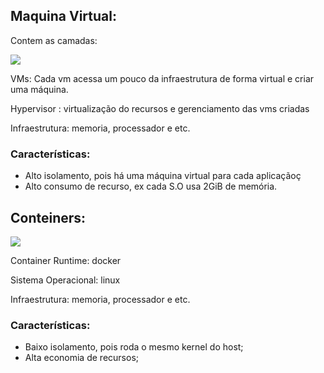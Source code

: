 ## Maquina Virtual:

Contem as camadas:

![](../../imagens/arq-maquina-virtual.png)

VMs: Cada vm acessa um pouco da infraestrutura de forma virtual e criar uma máquina.

Hypervisor : virtualização do recursos e gerenciamento das vms criadas

Infraestrutura: memoria, processador e etc.

  

### Características:

- Alto isolamento, pois há uma máquina virtual para cada aplicaçãoç
- Alto consumo de recurso, ex cada S.O usa 2GiB de memória.

## Conteiners:

![](../../imagens/arq-container.png)

  

Container Runtime: docker

Sistema Operacional: linux

Infraestrutura: memoria, processador e etc.

  

### Características:

- Baixo isolamento, pois roda o mesmo kernel do host;
- Alta economia de recursos;